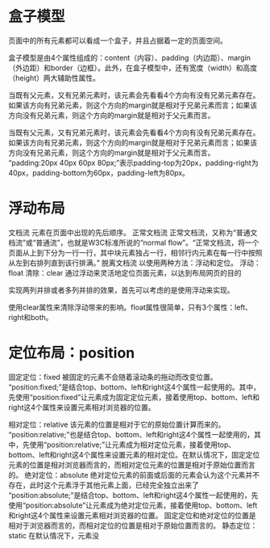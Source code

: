 # 盒子模型
页面中的所有元素都可以看成一个盒子，并且占据着一定的页面空间。

盒子模型是由4个属性组成的：content（内容）、padding（内边距）、margin（外边距）和border（边框）。此外，在盒子模型中，还有宽度（width）和高度（height）两大辅助性属性。

当既有父元素，又有兄弟元素时，该元素会先看看4个方向有没有兄弟元素存在。如果该方向有兄弟元素，则这个方向的margin就是相对于兄弟元素而言；如果该方向没有兄弟元素，则这个方向的margin就是相对于父元素而言。

当既有父元素，又有兄弟元素时，该元素会先看看4个方向有没有兄弟元素存在。如果该方向有兄弟元素，则这个方向的margin就是相对于兄弟元素而言；如果该方向没有兄弟元素，则这个方向的margin就是相对于父元素而言。
“padding:20px 40px 60px 80px;”表示padding-top为20px，padding-right为40px，padding-bottom为60px，padding-left为80px。
# 浮动布局
文档流
元素在页面中出现的先后顺序。
正常文档流
正常文档流，又称为“普通文档流”或“普通流”，也就是W3C标准所说的“normal flow”。“正常文档流，将一个页面从上到下分为一行一行，其中块元素独占一行，相邻行内元素在每一行中按照从左到右排列直到该行排满。”
脱离文档流
以使用两种方法：浮动和定位。
浮动：float 清除：clear
通过浮动来灵活地定位页面元素，以达到布局网页的目的

实现两列并排或者多列并排的效果，首先可以考虑的是使用浮动来实现。

使用clear属性来清除浮动带来的影响。float属性很简单，只有3个属性：left、right和both。

# 定位布局：position
固定定位：fixed
被固定的元素不会随着滚动条的拖动而改变位置。
“position:fixed;”是结合top、bottom、left和right这4个属性一起使用的。其中，先使用“position:fixed”让元素成为固定定位元素，接着使用top、bottom、left和right这4个属性来设置元素相对浏览器的位置。

相对定位：relative
该元素的位置是相对于它的原始位置计算而来的。
“position:relative;”也是结合top、bottom、left和right这4个属性一起使用的，其中，先使用“position:relative;”让元素成为相对定位元素，接着使用top、bottom、left和right这4个属性来设置元素的相对定位。在默认情况下，固定定位元素的位置是相对浏览器而言的，而相对定位元素的位置是相对于原始位置而言的。
绝对定位：absolute
绝对定位元素的前面或后面的元素会认为这个元素并不存在，此时这个元素浮于其他元素上面，已经完全独立出来了
“position:absolute;”是结合top、bottom、left和right这4个属性一起使用的，先使用“position:absolute”让元素成为绝对定位元素，接着使用top、bottom、left和right这4个属性来设置元素相对浏览器的位置。
固定定位和绝对定位的位置是相对于浏览器而言的，而相对定位的位置是相对于原始位置而言的。
静态定位：static
在默认情况下，元素没
